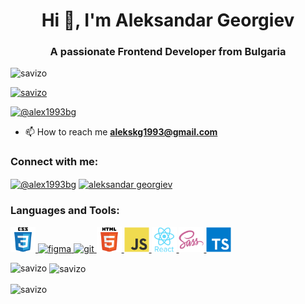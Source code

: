 <h1 align="center">Hi 👋, I'm Aleksandar Georgiev</h1>
<h3 align="center">A passionate Frontend Developer from Bulgaria</h3>

<p align="left"> <img src="https://komarev.com/ghpvc/?username=savizo&label=Profile%20views&color=0e75b6&style=flat" alt="savizo" /> </p>

<p align="left"> <a href="https://github.com/ryo-ma/github-profile-trophy"><img src="https://github-profile-trophy.vercel.app/?username=savizo" alt="savizo" /></a> </p>

<p align="left"> <a href="https://twitter.com/@alex1993bg" target="blank"><img src="https://img.shields.io/twitter/follow/@alex1993bg?logo=twitter&style=for-the-badge" alt="@alex1993bg" /></a> </p>

- 📫 How to reach me **alekskg1993@gmail.com**

<h3 align="left">Connect with me:</h3>
<p align="left">
<a href="https://twitter.com/@alex1993bg" target="blank"><img align="center" src="https://raw.githubusercontent.com/rahuldkjain/github-profile-readme-generator/master/src/images/icons/Social/twitter.svg" alt="@alex1993bg" height="30" width="40" /></a>
<a href="https://linkedin.com/in/aleksandar georgiev" target="blank"><img align="center" src="https://raw.githubusercontent.com/rahuldkjain/github-profile-readme-generator/master/src/images/icons/Social/linked-in-alt.svg" alt="aleksandar georgiev" height="30" width="40" /></a>
</p>

<h3 align="left">Languages and Tools:</h3>
<p align="left"> <a href="https://www.w3schools.com/css/" target="_blank" rel="noreferrer"> <img src="https://raw.githubusercontent.com/devicons/devicon/master/icons/css3/css3-original-wordmark.svg" alt="css3" width="40" height="40"/> </a> <a href="https://www.figma.com/" target="_blank" rel="noreferrer"> <img src="https://www.vectorlogo.zone/logos/figma/figma-icon.svg" alt="figma" width="40" height="40"/> </a> <a href="https://git-scm.com/" target="_blank" rel="noreferrer"> <img src="https://www.vectorlogo.zone/logos/git-scm/git-scm-icon.svg" alt="git" width="40" height="40"/> </a> <a href="https://www.w3.org/html/" target="_blank" rel="noreferrer"> <img src="https://raw.githubusercontent.com/devicons/devicon/master/icons/html5/html5-original-wordmark.svg" alt="html5" width="40" height="40"/> </a> <a href="https://developer.mozilla.org/en-US/docs/Web/JavaScript" target="_blank" rel="noreferrer"> <img src="https://raw.githubusercontent.com/devicons/devicon/master/icons/javascript/javascript-original.svg" alt="javascript" width="40" height="40"/> </a> <a href="https://reactjs.org/" target="_blank" rel="noreferrer"> <img src="https://raw.githubusercontent.com/devicons/devicon/master/icons/react/react-original-wordmark.svg" alt="react" width="40" height="40"/> </a> <a href="https://sass-lang.com" target="_blank" rel="noreferrer"> <img src="https://raw.githubusercontent.com/devicons/devicon/master/icons/sass/sass-original.svg" alt="sass" width="40" height="40"/> </a> <a href="https://www.typescriptlang.org/" target="_blank" rel="noreferrer"> <img src="https://raw.githubusercontent.com/devicons/devicon/master/icons/typescript/typescript-original.svg" alt="typescript" width="40" height="40"/> </a> </p>

<p><img align="left" src="https://github-readme-stats.vercel.app/api/top-langs?username=savizo&show_icons=true&locale=en&layout=compact" alt="savizo" /></p>

<p>&nbsp;<img align="center" src="https://github-readme-stats.vercel.app/api?username=savizo&show_icons=true&locale=en" alt="savizo" /></p>

<p><img align="center" src="https://github-readme-streak-stats.herokuapp.com/?user=savizo&" alt="savizo" /></p>
